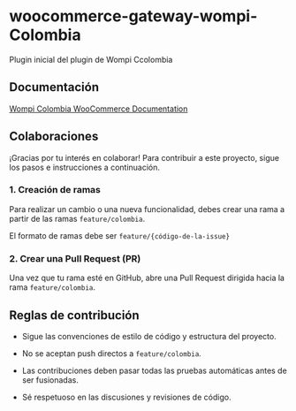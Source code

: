 # woocommerce-gateway-wompi-Colombia

Plugin inicial del plugin de Wompi Ccolombia

## Documentación
[Wompi Colombia WooCommerce Documentation](https://docs.wompi.co/docs/colombia/woocommerce-wordpress-plugin/)

## Colaboraciones

¡Gracias por tu interés en colaborar! Para contribuir a este proyecto, sigue los pasos e instrucciones a continuación.

### 1. Creación de ramas

Para realizar un cambio o una nueva funcionalidad, debes crear una rama a partir de las ramas `feature/colombia`.

El formato de ramas debe ser `feature/{código-de-la-issue}`

### 2. Crear una Pull Request (PR)

Una vez que tu rama esté en GitHub, abre una Pull Request dirigida hacia la rama `feature/colombia`.

## Reglas de contribución

- Sigue las convenciones de estilo de código y estructura del proyecto.

- No se aceptan push directos a `feature/colombia`.

- Las contribuciones deben pasar todas las pruebas automáticas antes de ser fusionadas.

- Sé respetuoso en las discusiones y revisiones de código.
